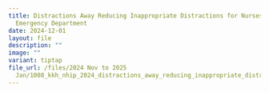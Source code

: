 ```yaml
---
title: Distractions Away Reducing Inappropriate Distractions for Nurses at
  Emergency Department
date: 2024-12-01
layout: file
description: ""
image: ""
variant: tiptap
file_url: /files/2024 Nov to 2025
  Jan/1008_kkh_nhip_2024_distractions_away_reducing_inappropriate_distractions_for_nurses_at_ed.pdf
---
```

